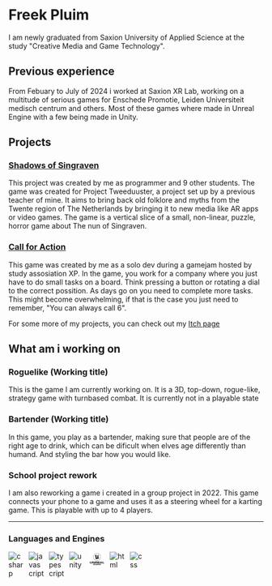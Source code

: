 <h1>Freek Pluim</h1>

I am newly graduated from Saxion University of Applied Science at the study "Creative Media and Game Technology". 

## Previous experience
From Febuary to July of 2024 i worked at Saxion XR Lab, working on a multitude of serious games for Enschede Promotie, Leiden Universiteit medisch centrum and others. 
Most of these games where made in Unreal Engine with a few being made in Unity.

## Projects
<h3><a href="https://tygoh.itch.io/tweeduuster-vertical-slice">Shadows of Singraven</a></h3>
This project was created by me as programmer and 9 other students. The game was created for Project Tweeduuster, a project set up by a previous teacher of mine. It aims to bring back old folklore and myths from the Twente region of The Netherlands by bringing it to new media like AR apps or video games. The game is a vertical slice of a small, non-linear, puzzle, horror game about The nun of Singraven.

<h3><a href="https://s4lt1.itch.io/call-for-action">Call for Action</a></h3>
This game was created by me as a solo dev during a gamejam hosted by study assosiation XP. In the game, you work for a company where you just have to do small tasks on a board. Think pressing a button or rotating a dial to the correct possition. As days go on you need to complete more tasks. This might become overwhelming, if that is the case you just need to remember, "You can always call 6".

For some more of my projects, you can check out my <a href="https://s4lt1.itch.io/">Itch page</a>


## What am i working on
<h3>Roguelike (Working title)</h3>
This is the game I am currently working on. It is a 3D, top-down, rogue-like, strategy game with turnbased combat. It is currently not in a playable state

<h3>Bartender (Working title)</h3>
In this game, you play as a bartender, making sure that people are of the right age to drink, which can be dificult when elves age differently than humand. And styling the bar how you would like.

<h3>School project rework</h3>
I am also reworking a game i created in a group project in 2022. This game connects your phone to a game and uses it as a steering wheel for a karting game. This is playable with up to 4 players.

___

### Languages and Engines
<img align="left" alt="csharp" width="30px" style="padding-right:10px;" src="https://cdn.jsdelivr.net/gh/devicons/devicon/icons/csharp/csharp-original.svg" />
<img align="left" alt="javascript" width="30px" style="padding-right:10px;" src="https://cdn.jsdelivr.net/gh/devicons/devicon/icons/javascript/javascript-original.svg" />
<img align="left" alt="typescript" width="30px" style="padding-right:10px;" src="https://cdn.jsdelivr.net/gh/devicons/devicon/icons/typescript/typescript-original.svg" />
<img align="left" alt="unity" width="30px" style="padding-right:10px;" src="https://cdn.jsdelivr.net/gh/devicons/devicon/icons/unity/unity-original.svg" />
<img align="left" alt="unreal-engine" width="30px" style="padding-right:10px;" src="https://github.com/devicons/devicon/blob/master/icons/unrealengine/unrealengine-original-wordmark.svg" />
<img  align="left" alt="html" width="30px" style="padding-right:10px;" src="https://cdn.jsdelivr.net/gh/devicons/devicon/icons/html5/html5-original.svg" />
<img  align="left" alt="css" width="30px" style="padding-right:10px;" src="https://cdn.jsdelivr.net/gh/devicons/devicon/icons/css3/css3-original.svg" />
</br>
